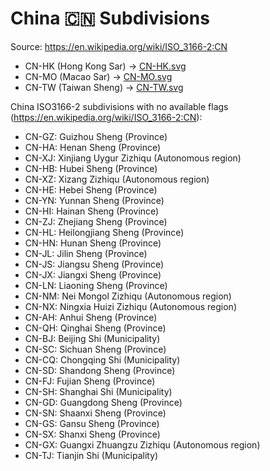 # China 🇨🇳 Subdivisions

Source: https://en.wikipedia.org/wiki/ISO_3166-2:CN

* CN-HK (Hong Kong Sar) -> [CN-HK.svg](https://github.com/amckenna41/iso3166-flag-icons/blob/main/iso3166-2-icons/CN/CN-HK.svg)
* CN-MO (Macao Sar) -> [CN-MO.svg](https://github.com/amckenna41/iso3166-flag-icons/blob/main/iso3166-2-icons/CN/CN-MO.svg)
* CN-TW (Taiwan Sheng) -> [CN-TW.svg](https://github.com/amckenna41/iso3166-flag-icons/blob/main/iso3166-2-icons/CN/CN-TW.svg)

China ISO3166-2 subdivisions with no available flags (https://en.wikipedia.org/wiki/ISO_3166-2:CN):

* CN-GZ: Guizhou Sheng (Province)
* CN-HA: Henan Sheng (Province)
* CN-XJ: Xinjiang Uygur Zizhiqu (Autonomous region)
* CN-HB: Hubei Sheng (Province)
* CN-XZ: Xizang Zizhiqu (Autonomous region)
* CN-HE: Hebei Sheng (Province)
* CN-YN: Yunnan Sheng (Province)
* CN-HI: Hainan Sheng (Province)
* CN-ZJ: Zhejiang Sheng (Province)
* CN-HL: Heilongjiang Sheng (Province)
* CN-HN: Hunan Sheng (Province)
* CN-JL: Jilin Sheng (Province)
* CN-JS: Jiangsu Sheng (Province)
* CN-JX: Jiangxi Sheng (Province)
* CN-LN: Liaoning Sheng (Province)
* CN-NM: Nei Mongol Zizhiqu (Autonomous region)
* CN-NX: Ningxia Huizi Zizhiqu (Autonomous region)
* CN-AH: Anhui Sheng (Province)
* CN-QH: Qinghai Sheng (Province)
* CN-BJ: Beijing Shi (Municipality)
* CN-SC: Sichuan Sheng (Province)
* CN-CQ: Chongqing Shi (Municipality)
* CN-SD: Shandong Sheng (Province)
* CN-FJ: Fujian Sheng (Province)
* CN-SH: Shanghai Shi (Municipality)
* CN-GD: Guangdong Sheng (Province)
* CN-SN: Shaanxi Sheng (Province)
* CN-GS: Gansu Sheng (Province)
* CN-SX: Shanxi Sheng (Province)
* CN-GX: Guangxi Zhuangzu Zizhiqu (Autonomous region)
* CN-TJ: Tianjin Shi (Municipality)